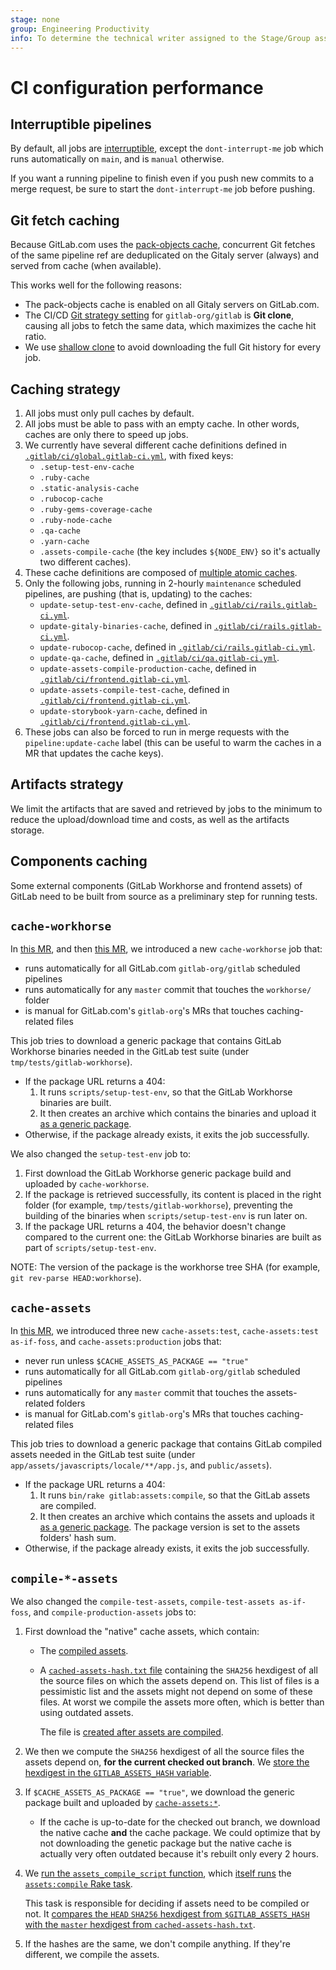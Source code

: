```yaml
---
stage: none
group: Engineering Productivity
info: To determine the technical writer assigned to the Stage/Group associated with this page, see https://about.gitlab.com/handbook/product/ux/technical-writing/#assignments
---
```


# CI configuration performance

## Interruptible pipelines

By default, all jobs are [interruptible](../../ci/yaml/index.md#interruptible), except the
`dont-interrupt-me` job which runs automatically on `main`, and is `manual`
otherwise.

If you want a running pipeline to finish even if you push new commits to a merge
request, be sure to start the `dont-interrupt-me` job before pushing.

## Git fetch caching

Because GitLab.com uses the [pack-objects cache](../../administration/gitaly/configure_gitaly.md#pack-objects-cache),
concurrent Git fetches of the same pipeline ref are deduplicated on
the Gitaly server (always) and served from cache (when available).

This works well for the following reasons:

- The pack-objects cache is enabled on all Gitaly servers on GitLab.com.
- The CI/CD [Git strategy setting](../../ci/pipelines/settings.md#choose-the-default-git-strategy) for `gitlab-org/gitlab` is **Git clone**,
  causing all jobs to fetch the same data, which maximizes the cache hit ratio.
- We use [shallow clone](../../ci/pipelines/settings.md#limit-the-number-of-changes-fetched-during-clone) to avoid downloading the full Git
  history for every job.

## Caching strategy

1. All jobs must only pull caches by default.
1. All jobs must be able to pass with an empty cache. In other words, caches are only there to speed up jobs.
1. We currently have several different cache definitions defined in
   [`.gitlab/ci/global.gitlab-ci.yml`](https://gitlab.com/gitlab-org/gitlab/-/blob/master/.gitlab/ci/global.gitlab-ci.yml),
   with fixed keys:
   - `.setup-test-env-cache`
   - `.ruby-cache`
   - `.static-analysis-cache`
   - `.rubocop-cache`
   - `.ruby-gems-coverage-cache`
   - `.ruby-node-cache`
   - `.qa-cache`
   - `.yarn-cache`
   - `.assets-compile-cache` (the key includes `${NODE_ENV}` so it's actually two different caches).
1. These cache definitions are composed of [multiple atomic caches](../../ci/caching/index.md#use-multiple-caches).
1. Only the following jobs, running in 2-hourly `maintenance` scheduled pipelines, are pushing (that is, updating) to the caches:
   - `update-setup-test-env-cache`, defined in [`.gitlab/ci/rails.gitlab-ci.yml`](https://gitlab.com/gitlab-org/gitlab/-/blob/master/.gitlab/ci/rails.gitlab-ci.yml).
   - `update-gitaly-binaries-cache`, defined in [`.gitlab/ci/rails.gitlab-ci.yml`](https://gitlab.com/gitlab-org/gitlab/-/blob/master/.gitlab/ci/rails.gitlab-ci.yml).
   - `update-rubocop-cache`, defined in [`.gitlab/ci/rails.gitlab-ci.yml`](https://gitlab.com/gitlab-org/gitlab/-/blob/master/.gitlab/ci/rails.gitlab-ci.yml).
   - `update-qa-cache`, defined in [`.gitlab/ci/qa.gitlab-ci.yml`](https://gitlab.com/gitlab-org/gitlab/-/blob/master/.gitlab/ci/qa.gitlab-ci.yml).
   - `update-assets-compile-production-cache`, defined in [`.gitlab/ci/frontend.gitlab-ci.yml`](https://gitlab.com/gitlab-org/gitlab/-/blob/master/.gitlab/ci/frontend.gitlab-ci.yml).
   - `update-assets-compile-test-cache`, defined in [`.gitlab/ci/frontend.gitlab-ci.yml`](https://gitlab.com/gitlab-org/gitlab/-/blob/master/.gitlab/ci/frontend.gitlab-ci.yml).
   - `update-storybook-yarn-cache`, defined in [`.gitlab/ci/frontend.gitlab-ci.yml`](https://gitlab.com/gitlab-org/gitlab/-/blob/master/.gitlab/ci/frontend.gitlab-ci.yml).
1. These jobs can also be forced to run in merge requests with the `pipeline:update-cache` label (this can be useful to warm the caches in a MR that updates the cache keys).

## Artifacts strategy

We limit the artifacts that are saved and retrieved by jobs to the minimum to reduce the upload/download time and costs, as well as the artifacts storage.

## Components caching

Some external components (GitLab Workhorse and frontend assets) of GitLab need to be built from source as a preliminary step for running tests.

## `cache-workhorse`

In [this MR](https://gitlab.com/gitlab-org/gitlab/-/merge_requests/79766), and then
[this MR](https://gitlab.com/gitlab-org/gitlab/-/merge_requests/96297),
we introduced a new `cache-workhorse` job that:

- runs automatically for all GitLab.com `gitlab-org/gitlab` scheduled pipelines
- runs automatically for any `master` commit that touches the `workhorse/` folder
- is manual for GitLab.com's `gitlab-org`'s MRs that touches caching-related files

This job tries to download a generic package that contains GitLab Workhorse binaries needed in the GitLab test suite (under `tmp/tests/gitlab-workhorse`).

- If the package URL returns a 404:
   1. It runs `scripts/setup-test-env`, so that the GitLab Workhorse binaries are built.
   1. It then creates an archive which contains the binaries and upload it [as a generic package](https://gitlab.com/gitlab-org/gitlab/-/packages/).
- Otherwise, if the package already exists, it exits the job successfully.

We also changed the `setup-test-env` job to:

1. First download the GitLab Workhorse generic package build and uploaded by `cache-workhorse`.
1. If the package is retrieved successfully, its content is placed in the right folder (for example, `tmp/tests/gitlab-workhorse`), preventing the building of the binaries when `scripts/setup-test-env` is run later on.
1. If the package URL returns a 404, the behavior doesn't change compared to the current one: the GitLab Workhorse binaries are built as part of `scripts/setup-test-env`.

NOTE:
The version of the package is the workhorse tree SHA (for example, `git rev-parse HEAD:workhorse`).

## `cache-assets`

In [this MR](https://gitlab.com/gitlab-org/gitlab/-/merge_requests/96297),
we introduced three new `cache-assets:test`, `cache-assets:test as-if-foss`,
and `cache-assets:production` jobs that:

- never run unless `$CACHE_ASSETS_AS_PACKAGE == "true"`
- runs automatically for all GitLab.com `gitlab-org/gitlab` scheduled pipelines
- runs automatically for any `master` commit that touches the assets-related folders
- is manual for GitLab.com's `gitlab-org`'s MRs that touches caching-related files

This job tries to download a generic package that contains GitLab compiled assets
needed in the GitLab test suite (under `app/assets/javascripts/locale/**/app.js`,
and `public/assets`).

- If the package URL returns a 404:
  1. It runs `bin/rake gitlab:assets:compile`, so that the GitLab assets are compiled.
  1. It then creates an archive which contains the assets and uploads it [as a generic package](https://gitlab.com/gitlab-org/gitlab/-/packages/).
     The package version is set to the assets folders' hash sum.
- Otherwise, if the package already exists, it exits the job successfully.

## `compile-*-assets`

We also changed the `compile-test-assets`, `compile-test-assets as-if-foss`,
and `compile-production-assets` jobs to:

1. First download the "native" cache assets, which contain:
   - The [compiled assets](https://gitlab.com/gitlab-org/gitlab/-/blob/a6910c9086bb28e553f5e747ec2dd50af6da3c6b/.gitlab/ci/global.gitlab-ci.yml#L86-87).
   - A [`cached-assets-hash.txt` file](https://gitlab.com/gitlab-org/gitlab/-/blob/a6910c9086bb28e553f5e747ec2dd50af6da3c6b/.gitlab/ci/global.gitlab-ci.yml#L85)
     containing the `SHA256` hexdigest of all the source files on which the assets depend on.
     This list of files is a pessimistic list and the assets might not depend on
     some of these files. At worst we compile the assets more often, which is better than
     using outdated assets.

     The file is [created after assets are compiled](https://gitlab.com/gitlab-org/gitlab/-/blob/a6910c9086bb28e553f5e747ec2dd50af6da3c6b/.gitlab/ci/frontend.gitlab-ci.yml#L83).
1. We then we compute the `SHA256` hexdigest of all the source files the assets depend on, **for the current checked out branch**. We [store the hexdigest in the `GITLAB_ASSETS_HASH` variable](https://gitlab.com/gitlab-org/gitlab/-/blob/a6910c9086bb28e553f5e747ec2dd50af6da3c6b/.gitlab/ci/frontend.gitlab-ci.yml#L27).
1. If `$CACHE_ASSETS_AS_PACKAGE == "true"`, we download the generic package built and uploaded by [`cache-assets:*`](#cache-assets).
   - If the cache is up-to-date for the checked out branch, we download the native cache
     **and** the cache package. We could optimize that by not downloading
     the genetic package but the native cache is actually very often outdated because it's
     rebuilt only every 2 hours.
1. We [run the `assets_compile_script` function](https://gitlab.com/gitlab-org/gitlab/-/blob/a6910c9086bb28e553f5e747ec2dd50af6da3c6b/.gitlab/ci/frontend.gitlab-ci.yml#L35),
   which [itself runs](https://gitlab.com/gitlab-org/gitlab/-/blob/c023191ef412e868ae957f3341208a41ca678403/scripts/utils.sh#L76)
   the [`assets:compile` Rake task](https://gitlab.com/gitlab-org/gitlab/-/blob/c023191ef412e868ae957f3341208a41ca678403/lib/tasks/gitlab/assets.rake#L80-109).

   This task is responsible for deciding if assets need to be compiled or not.
   It [compares the `HEAD` `SHA256` hexdigest from `$GITLAB_ASSETS_HASH` with the `master` hexdigest from `cached-assets-hash.txt`](https://gitlab.com/gitlab-org/gitlab/-/blob/c023191ef412e868ae957f3341208a41ca678403/lib/tasks/gitlab/assets.rake#L86).
1. If the hashes are the same, we don't compile anything. If they're different, we compile the assets.
